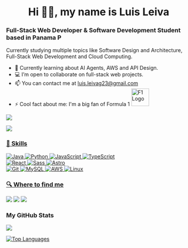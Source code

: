 <h1 align='center'>Hi 👋🏼, my name is Luis Leiva</h1>

### Full-Stack Web Developer & Software Development Student based in Panama <img alt="Panama Flag" style='height: 1rem' src='https://upload.wikimedia.org/wikipedia/commons/a/ab/Flag_of_Panama.svg'>

Currently studying multiple topics like Software Design and Architecture, Full-Stack Web Development and Cloud Computing.
- 🧠  Currently learning about AI Agents, AWS and API Design.
- 💻 I’m open to collaborate on full-stack web projects.
- 📫 You can contact me at [luis.leivag23@gmail.com](mailto:luis.leivag23@gmail.com)
- ⚡ Cool fact about me: I'm a big fan of Formula 1 <img alt="F1 Logo" style='width: 3rem' src='https://upload.wikimedia.org/wikipedia/commons/3/33/F1.svg'>

<a href="https://www.codewars.com/users/Leivadev" target="_blank" rel="noreferrer"><img src="https://www.codewars.com/users/Leivadev/badges/small"/>

![](https://komarev.com/ghpvc/?username=leivadev&color=green&style=for-the-badge)

### 🎒 Skills

![Java](https://img.shields.io/badge/Java-5382a1?style=for-the-badge&logo=intellijidea&logoColor=white&labelColor=101010)
![Python](https://img.shields.io/badge/Python-4584b6?style=for-the-badge&logo=python&logoColor=white&labelColor=101010)
![JavaScript](https://img.shields.io/badge/JavaScript-F7DF1E?style=for-the-badge&logo=javascript&logoColor=white&labelColor=101010)
![TypeScript](https://img.shields.io/badge/TypeScript-3178C6?style=for-the-badge&logo=typescript&logoColor=white&labelColor=101010)
</br>
![React](https://img.shields.io/badge/React-61DBFB?style=for-the-badge&logo=react&logoColor=white&labelColor=101010)
![Sass](https://img.shields.io/badge/SASS-CD6799?style=for-the-badge&logo=sass&logoColor=white&labelColor=101010)
![Astro](https://img.shields.io/badge/Astro-BC52EE?style=for-the-badge&logo=astro&logoColor=white&labelColor=101010)
</br>
![Git](https://img.shields.io/badge/git-F05032?style=for-the-badge&logo=git&logoColor=white&labelColor=101010)
![MySQL](https://img.shields.io/badge/MySQL-4479A1?style=for-the-badge&logo=mysql&logoColor=white&labelColor=101010)
![AWS](https://img.shields.io/badge/AWS-232F3E?style=for-the-badge&logo=amazonwebservices&logoColor=white&labelColor=101010)
![Linux](https://img.shields.io/badge/Linux-FCC624?style=for-the-badge&logo=linux&logoColor=white&labelColor=101010)

### 🔍 Where to find me

<a href="https://www.github.com/leivadev" target="_blank" rel="noreferrer"><img src="https://img.shields.io/badge/Github-181717?style=for-the-badge&logo=github&logoColor=white&labelColor=101010"/></a> 
<a href="https://www.linkedin.com/in/leivadev" target="_blank" rel="noreferrer"> <img src="https://img.shields.io/badge/Linkedin-0A66C2?style=for-the-badge&logo=linkedin&logoColor=white&labelColor=101010"/></a> 
<a href="https://www.x.com/leivadev" target="_blank" rel="noreferrer"> <img src="https://img.shields.io/badge/Twitter-000000?style=for-the-badge&logo=X&logoColor=white&labelColor=101010"/></a>

### My GitHub Stats

<a href="http://www.github.com/leivadev"><img src="https://github-readme-streak-stats.herokuapp.com/?user=leivadev&stroke=ffffff&background=1c1917&ring=22c55e&fire=22c55e&currStreakNum=ffffff&currStreakLabel=22c55e&sideNums=ffffff&sideLabels=ffffff&dates=ffffff&hide_border=true" /></a>

<a href="https://github.com/leivadev" align="left"><img src="https://github-readme-stats.vercel.app/api/top-langs/?username=leivadev&langs_count=10&title_color=22c55e&text_color=ffffff&icon_color=22c55e&bg_color=1c1917&hide_border=true&locale=en&custom_title=Top%20%Languages" alt="Top Languages" /></a>
